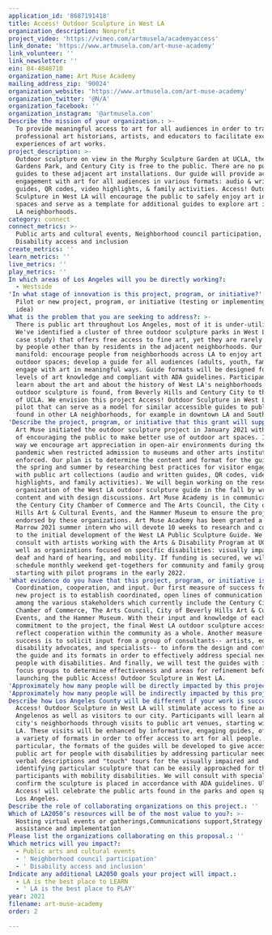```yaml
---
application_id: '8687191418'
title: Access! Outdoor Sculpture in West LA
organization_description: Nonprofit
project_video: 'https://vimeo.com/artmusela/academyaccess'
link_donate: 'https://www.artmusela.com/art-muse-academy'
link_volunteer: ''
link_newsletter: ''
ein: 84-4848710
organization_name: Art Muse Academy
mailing_address_zip: '90024'
organization_website: 'https://www.artmusela.com/art-muse-academy'
organization_twitter: '@N/A'
organization_facebook: ''
organization_instagram: '@artmusela.com'
Describe the mission of your organization.: >-
  To provide meaningful access to art for all audiences in order to train
  professional art historians, artists, and educators to facilitate exceptional
  experiences of art works.
project_description: >-
  Outdoor sculpture on view in the Murphy Sculpture Garden at UCLA, the Beverly
  Gardens Park, and Century City is free to the public. There are no public
  guides to these adjacent art installations. Our guide will provide accessible
  engagement with art for all audiences in various formats: audio & written
  guides, QR codes, video highlights, & family activities. Access! Outdoor
  Sculpture in West LA will encourage the public to safely enjoy art in outdoor
  spaces and serve as a template for additional guides to explore art in other
  LA neighborhoods.
category: connect
connect_metrics: >-
  Public arts and cultural events, Neighborhood council participation,
  Disability access and inclusion
create_metrics: ''
learn_metrics: ''
live_metrics: ''
play_metrics: ''
In which areas of Los Angeles will you be directly working?:
  - Westside
'In what stage of innovation is this project, program, or initiative?': >-
  Pilot or new project, program, or initiative (testing or implementing a new
  idea)
What is the problem that you are seeking to address?: >-
  There is public art throughout Los Angeles, most of it is under-utilized.
  We've identified a cluster of three outdoor sculpture parks in West LA (as a
  case study) that offers free access to fine art, yet they are rarely visited
  by people other than by residents in the adjacent neighborhoods. Our goals are
  manifold: encourage people from neighborhoods across LA to enjoy art in
  outdoor spaces; develop a guide for all audiences (adults, youth, family) to
  engage with art in meaningful ways. Guide formats will be designed for various
  levels of art knowledge and compliant with ADA guidelines. Participants will
  learn about the art and about the history of West LA's neighborhoods where the
  outdoor sculpture is found, from Beverly Hills and Century City to the campus
  of UCLA. We envision this project Access! Outdoor Sculpture in West LA as a
  pilot that can serve as a model for similar accessible guides to public art
  found in other LA neighborhoods, for example in downtown LA and South LA.
'Describe the project, program, or initiative that this grant will support to address the problem identified.': >-
  Art Muse initiated the outdoor sculpture project in January 2021 with the idea
  of encouraging the public to make better use of outdoor art spaces. In this
  way we encourage art appreciation in open-air environments during the covid-19
  pandemic when restricted admission to museums and other arts institutions is
  enforced. Our plan is to determine the content and format for the guide over
  the spring and summer by researching best practices for visitor engagement
  with public art collections (audio and written guides, QR codes, video
  highlights, and family activities). We will begin working on the research and
  organization of the West LA outdoor sculpture guide in the fall by writing
  content and with design discussions. Art Muse Academy is in communication with
  the Century City Chamber of Commerce and The Arts Council, the City of Beverly
  Hills Art & Cultural Events, and the Hammer Museum to ensure the project is
  endorsed by these organizations. Art Muse Academy has been granted a Getty
  Marrow 2021 summer intern who will devote 10 weeks to research and contribute
  to the initial development of the West LA Public Sculpture Guide. We will
  consult with artists working with the Arts & Disability Program at UCLA as
  well as organizations focused on specific disabilities: visually impaired,
  deaf and hard of hearing, and mobility. If funding is secured, we will
  schedule monthly weekend get-togethers for community and family groups,
  starting with pilot programs in the early 2022.
'What evidence do you have that this project, program, or initiative is or will be successful, and how will you define and measure success?': >-
  Coordination, cooperation, and input. Our first measure of success for this
  new project is to establish coordinated, open lines of communication with and
  among the various stakeholders which currently include the Century City
  Chamber of Commerce, The Arts Council, City of Beverly Hills Art & Cultural
  Events, and the Hammer Museum. With their input and knowledge of each other's
  commitment to the project, the final West LA outdoor sculpture access will
  reflect cooperation within the community as a whole. Another measure of
  success is to solicit input from a group of consultants-- artists, educators,
  disability advocates, and specialists-- to inform the design and content of
  the guide and its formats in order to effectively address special needs for
  people with disabilities. And finally, we will test the guides with invited
  focus groups to determine effectiveness and areas for refinement before
  launching the public Access! Outdoor Sculpture in West LA.
'Approximately how many people will be directly impacted by this project, program, or initiative?': '50'
'Approximately how many people will be indirectly impacted by this project, program, or initiative?': '500'
Describe how Los Angeles County will be different if your work is successful.: >-
  Access! Outdoor Sculpture in West LA will stimulate access to fine art for all
  Angelenos as well as visitors to our city. Participants will learn about their
  city's neighborhoods through visits to public art venues, starting with West
  LA. These visits will be enhanced by informative, engaging guides, offered in
  a variety of formats in order to offer access to art for all people. In
  particular, the formats of the guides will be developed to give access to
  public art for people with disabilities by addressing particular needs such as
  verbal descriptions and "touch" tours for the visually impaired and
  identifying particular sculpture that can be easily approached for those
  participants with mobility disabilities. We will consult with specialists to
  confirm the sculpture is placed in accordance with ADA guidelines. Ultimately,
  Access! will celebrate the public arts found in the parks and open spaces of
  Los Angeles.
Describe the role of collaborating organizations on this project.: ''
Which of LA2050’s resources will be of the most value to you?: >-
  Hosting virtual events or gatherings,Communications support,Strategy
  assistance and implementation
Please list the organizations collaborating on this proposal.: ''
Which metrics will you impact?:
  - Public arts and cultural events
  - ' Neighborhood council participation'
  - ' Disability access and inclusion'
Indicate any additional LA2050 goals your project will impact.:
  - LA is the best place to LEARN
  - ' LA is the best place to PLAY'
year: 2021
filename: art-muse-academy
order: 2

---
```

